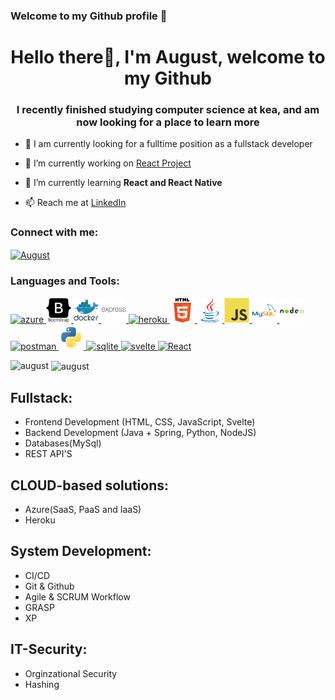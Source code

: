 ### Welcome to my Github profile 👋

<h1 align="center">Hello there👋, I'm August, welcome to my Github</h1>
<h3 align="center">I recently finished studying computer science at kea, and am now looking for a place to learn more</h3>

- 👀 I am currently looking for a fulltime position as a fullstack developer

- 🔭 I’m currently working on [React Project](https://github.com/TheeCapain/TheDareGame)

- 🌱 I’m currently learning **React and React Native**

- 📫 Reach me at <a href="https://www.linkedin.com/in/august-hauerslev-188345122/">LinkedIn</a>

<h3 align="left">Connect with me:</h3>
<p align="left">
<a href="https://www.linkedin.com/in/august-hauerslev-188345122/" target="blank"><img align="center" src="https://raw.githubusercontent.com/rahuldkjain/github-profile-readme-generator/master/src/images/icons/Social/linked-in-alt.svg" alt="August" height="30" width="40" /></a>
</p>

<h3 align="left">Languages and Tools:</h3>
<p align="left"> 
<a href="https://azure.microsoft.com/en-in/" target="_blank" rel="noreferrer"> <img src="https://www.vectorlogo.zone/logos/microsoft_azure/microsoft_azure-icon.svg" alt="azure" width="40" height="40"/> </a> 
<a href="https://getbootstrap.com" target="_blank" rel="noreferrer"> <img src="https://raw.githubusercontent.com/devicons/devicon/master/icons/bootstrap/bootstrap-plain-wordmark.svg" alt="bootstrap" width="40" height="40"/> </a>
<a href="https://www.docker.com/" target="_blank" rel="noreferrer"> <img src="https://raw.githubusercontent.com/devicons/devicon/master/icons/docker/docker-original-wordmark.svg" alt="docker" width="40" height="40"/> </a> 
<a href="https://expressjs.com" target="_blank" rel="noreferrer"> <img src="https://raw.githubusercontent.com/devicons/devicon/master/icons/express/express-original-wordmark.svg" alt="express" width="40" height="40"/</a> 
<a href="https://heroku.com" target="_blank" rel="noreferrer"> <img src="https://www.vectorlogo.zone/logos/heroku/heroku-icon.svg" alt="heroku" width="40" height="40"/> </a> <a href="https://www.w3.org/html/" target="_blank" rel="noreferrer"> <img src="https://raw.githubusercontent.com/devicons/devicon/master/icons/html5/html5-original-wordmark.svg" alt="html5" width="40" height="40"/> </a> 
<a href="https://www.java.com" target="_blank" rel="noreferrer"> <img src="https://raw.githubusercontent.com/devicons/devicon/master/icons/java/java-original.svg" alt="java" width="40" height="40"/> </a>
<a href="https://developer.mozilla.org/en-US/docs/Web/JavaScript" target="_blank" rel="noreferrer"> <img src="https://raw.githubusercontent.com/devicons/devicon/master/icons/javascript/javascript-original.svg" alt="javascript" width="40" height="40"/> </a> 
<a href="https://www.mysql.com/" target="_blank" rel="noreferrer"> <img src="https://raw.githubusercontent.com/devicons/devicon/master/icons/mysql/mysql-original-wordmark.svg" alt="mysql" width="40" height="40"/> </a>
<a href="https://nodejs.org" target="_blank" rel="noreferrer"> <img src="https://raw.githubusercontent.com/devicons/devicon/master/icons/nodejs/nodejs-original-wordmark.svg" alt="nodejs" width="40" height="40"/> </a>
<a href="https://postman.com" target="_blank" rel="noreferrer"> <img src="https://www.vectorlogo.zone/logos/getpostman/getpostman-icon.svg" alt="postman" width="40" height="40"/> </a>
<a href="https://www.python.org" target="_blank" rel="noreferrer"> <img src="https://raw.githubusercontent.com/devicons/devicon/master/icons/python/python-original.svg" alt="python" width="40" height="40"/> </a>
<a href="https://www.sqlite.org/" target="_blank" rel="noreferrer"> <img src="https://www.vectorlogo.zone/logos/sqlite/sqlite-icon.svg" alt="sqlite" width="40" height="40"/> </a>
<a href="https://svelte.dev" target="_blank" rel="noreferrer"> <img src="https://upload.wikimedia.org/wikipedia/commons/1/1b/Svelte_Logo.svg" alt="svelte" width="40" height="40"/> </a>
<a href="https://react.com" target="_blank" rel="noreferrer"> <img src="https://icongr.am/devicon/react-original.svg?size=128&color=currentColor" alt="React" width="40" height="40"/> </a>
</p>

<p><img align="left" src="https://github-readme-stats.vercel.app/api?username=TheeCapain" alt="august" /></p>

<p>&nbsp;<img align="center" src="https://github-readme-stats.vercel.app/api/top-langs/?username=TheeCapain" alt="august" /></p>


## Fullstack:
- Frontend Development (HTML, CSS, JavaScript, Svelte)
- Backend Development (Java + Spring, Python, NodeJS)
- Databases(MySql)
- REST API'S

## CLOUD-based solutions:
- Azure(SaaS, PaaS and IaaS)
- Heroku

## System Development:
- CI/CD
- Git & Github
- Agile & SCRUM Workflow
- GRASP
- XP

## IT-Security:
- Orginzational Security
- Hashing

